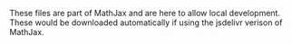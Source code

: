 These files are part of MathJax and are here to allow local development.  These would be downloaded automatically if using the jsdelivr verison of MathJax.